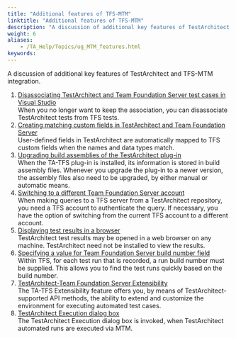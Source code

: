 ```yaml
--- 
title: "Additional features of TFS-MTM"
linktitle: "Additional features of TFS-MTM"
description: "A discussion of additional key features of TestArchitect and TFS-MTM integration."
weight: 6
aliases: 
    - /TA_Help/Topics/ug_MTM_features.html
keywords: 
---
```


A discussion of additional key features of TestArchitect and TFS-MTM integration.

1.  [Disassociating TestArchitect and Team Foundation Server test cases in Visual Studio](/user-guide/integration-with-third-party-tools/tfs-integration/additional-features-of-tfs-mtm/disassociating-ta-and-tfs-test-cases)  
When you no longer want to keep the association, you can disassociate TestArchitect tests from TFS tests.
2.  [Creating matching custom fields in TestArchitect and Team Foundation Server](/user-guide/integration-with-third-party-tools/tfs-integration/additional-features-of-tfs-mtm/creating-matching-custom-fields/)  
User-defined fields in TestArchitect are automatically mapped to TFS custom fields when the names and data types match.
3.  [Upgrading build assemblies of the TestArchitect plug-in](/user-guide/integration-with-third-party-tools/tfs-integration/additional-features-of-tfs-mtm/upgrading-build-assemblies-of-the-ta-plug-in/)  
When the TA-TFS plug-in is installed, its information is stored in build assembly files. Whenever you upgrade the plug-in to a newer version, the assembly files also need to be upgraded, by either manual or automatic means.
4.  [Switching to a different Team Foundation Server account](/user-guide/integration-with-third-party-tools/tfs-integration/additional-features-of-tfs-mtm/switching-to-a-different-tfs-account)  
When making queries to a TFS server from a TestArchitect repository, you need a TFS account to authenticate the query. If necessary, you have the option of switching from the current TFS account to a different account.
5.  [Displaying test results in a browser](/user-guide/integration-with-third-party-tools/tfs-integration/additional-features-of-tfs-mtm/displaying-test-results-in-a-browser)  
TestArchitect test results may be opened in a web browser on any machine. TestArchitect need not be installed to view the results.
6.  [Specifying a value for Team Foundation Server build number field](/user-guide/integration-with-third-party-tools/tfs-integration/additional-features-of-tfs-mtm/specifying-a-value-for-tfs-build-number-field)  
Within TFS, for each test run that is recorded, a run build number must be supplied. This allows you to find the test runs quickly based on the build number.
7.  [TestArchitect-Team Foundation Server Extensibility](/user-guide/integration-with-third-party-tools/tfs-integration/additional-features-of-tfs-mtm/ta-tfs-extensibility/)  
The TA-TFS Extensibility feature offers you, by means of TestArchitect-supported API methods, the ability to extend and customize the environment for executing automated test cases.
8.  [TestArchitect Execution dialog box](/user-guide/integration-with-third-party-tools/tfs-integration/additional-features-of-tfs-mtm/testarchitect-execution-dialog-box)  
The TestArchitect Execution dialog box is invoked, when TestArchitect automated runs are executed via MTM.




